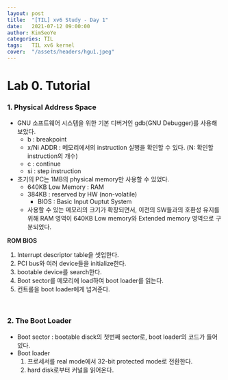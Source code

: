 ```yaml
---
layout: post
title:  "[TIL] xv6 Study - Day 1"
date:   2021-07-12 09:00:00
author: KimSeoYe
categories: TIL
tags:   TIL xv6 kernel
cover:  "/assets/headers/hgu1.jpeg"
---
```

# Lab 0. Tutorial

### 1. Physical Address Space

- GNU 소프트웨어 시스템을 위한 기본 디버거인 gdb(GNU Debugger)를 사용해 보았다.
  - b : breakpoint
  - x/Ni ADDR : 메모리에서의 instruction 실행을 확인할 수 있다. (N: 확인할 instruction의 개수)
  - c : continue
  - si : step instruction
- 초기의 PC는 1MB의 physical memory만 사용할 수 있었다. 
  - 640KB Low Memory : RAM
  - 384KB : reserved by HW (non-volatile)
    - BIOS : Basic Input Ouptut System
  - 사용할 수 있는 메모리의 크기가 확장되면서, 이전의 SW들과의 호환성 유지를 위해 RAM 영역이 640KB Low memory와 Extended memory 영역으로 구분되었다.


**ROM BIOS**
1. Interrupt descriptor table을 셋업한다.
2. PCI bus와 여러 device들을 initialize한다.
3. bootable device를 search한다.
4. Boot sector를 메모리에 load하여 boot loader를 읽는다.
5. 컨트롤을 boot loader에게 넘겨준다.

<br>

### 2. The Boot Loader

- Boot sector : bootable disck의 첫번째 sector로, boot loader의 코드가 들어있다.
- Boot loader
    1. 프로세서를 real mode에서 32-bit protected mode로 전환한다.
    2. hard disk로부터 커널을 읽어온다.


